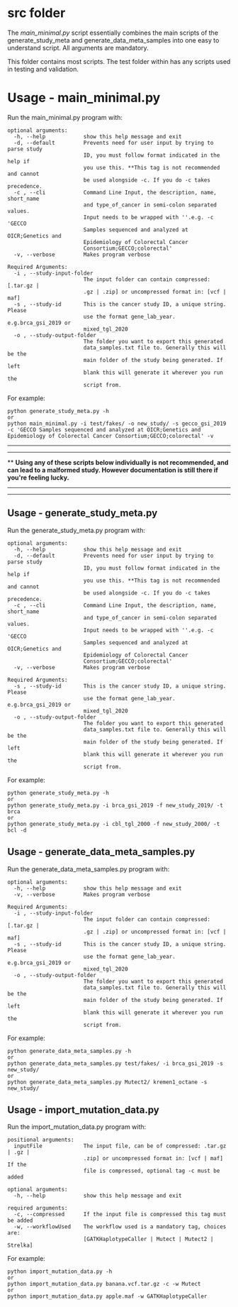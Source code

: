 # src folder
The _main_minimal.py_ script essentially combines the main scripts of the generate_study_meta and generate_data_meta_samples into one easy to understand script. All arguments are mandatory.


This folder contains most scripts. 
The test folder within has any scripts used in testing and validation.

# Usage - main_minimal.py
Run the main_minimal.py program with:

```
optional arguments:
  -h, --help            show this help message and exit
  -d, --default         Prevents need for user input by trying to parse study
                        ID, you must follow format indicated in the help if
                        you use this. **This tag is not recommended and cannot
                        be used alongside -c. If you do -c takes precedence.
  -c , --cli            Command Line Input, the description, name, short_name
                        and type_of_cancer in semi-colon separated values.
                        Input needs to be wrapped with ''.e.g. -c 'GECCO
                        Samples sequenced and analyzed at OICR;Genetics and
                        Epidemiology of Colorectal Cancer
                        Consortium;GECCO;colorectal'
  -v, --verbose         Makes program verbose

Required Arguments:
  -i , --study-input-folder 
                        The input folder can contain compressed: [.tar.gz |
                        .gz | .zip] or uncompressed format in: [vcf | maf]
  -s , --study-id       This is the cancer study ID, a unique string. Please
                        use the format gene_lab_year. e.g.brca_gsi_2019 or
                        mixed_tgl_2020
  -o , --study-output-folder 
                        The folder you want to export this generated
                        data_samples.txt file to. Generally this will be the
                        main folder of the study being generated. If left
                        blank this will generate it wherever you run the
                        script from.
```

For example:

```
python generate_study_meta.py -h
or
python main_minimal.py -i test/fakes/ -o new_study/ -s gecco_gsi_2019 -c 'GECCO Samples sequenced and analyzed at OICR;Genetics and Epidemiology of Colorectal Cancer Consortium;GECCO;colorectal' -v
```
___
___

\*\*
**Using any of these scripts below individually is not recommended, and can lead to a malformed study. However documentation is still there if you're feeling lucky.**
___
___
## Usage - generate_study_meta.py
Run the generate_study_meta.py program with:

```
optional arguments:
  -h, --help            show this help message and exit
  -d, --default         Prevents need for user input by trying to parse study
                        ID, you must follow format indicated in the help if
                        you use this. **This tag is not recommended and cannot
                        be used alongside -c. If you do -c takes precedence.
  -c , --cli            Command Line Input, the description, name, short_name
                        and type_of_cancer in semi-colon separated values.
                        Input needs to be wrapped with ''.e.g. -c 'GECCO
                        Samples sequenced and analyzed at OICR;Genetics and
                        Epidemiology of Colorectal Cancer
                        Consortium;GECCO;colorectal'
  -v, --verbose         Makes program verbose

Required Arguments:
  -s , --study-id       This is the cancer study ID, a unique string. Please
                        use the format gene_lab_year. e.g.brca_gsi_2019 or
                        mixed_tgl_2020
  -o , --study-output-folder 
                        The folder you want to export this generated
                        data_samples.txt file to. Generally this will be the
                        main folder of the study being generated. If left
                        blank this will generate it wherever you run the
                        script from.
```

For example:

```
python generate_study_meta.py -h
or
python generate_study_meta.py -i brca_gsi_2019 -f new_study_2019/ -t brca
or
python generate_study_meta.py -i cbl_tgl_2000 -f new_study_2000/ -t bcl -d
```
## Usage - generate_data_meta_samples.py
Run the generate_data_meta_samples.py program with:

```
optional arguments:
  -h, --help            show this help message and exit
  -v, --verbose         Makes program verbose

Required Arguments:
  -i , --study-input-folder 
                        The input folder can contain compressed: [.tar.gz |
                        .gz | .zip] or uncompressed format in: [vcf | maf]
  -s , --study-id       This is the cancer study ID, a unique string. Please
                        use the format gene_lab_year. e.g.brca_gsi_2019 or
                        mixed_tgl_2020
  -o , --study-output-folder   
  						The folder you want to export this generated
                        data_samples.txt file to. Generally this will be the
                        main folder of the study being generated. If left
                        blank this will generate it wherever you run the
                        script from.
```

For example:

```
python generate_data_meta_samples.py -h
or
python generate_data_meta_samples.py test/fakes/ -i brca_gsi_2019 -s new_study/
or
python generate_data_meta_samples.py Mutect2/ kremen1_octane -s new_study/ 
```
## Usage - import_mutation_data.py
Run the import_mutation_data.py program with:

```
positional arguments:
  inputFile             The input file, can be of compressed: .tar.gz | .gz |
                        .zip] or uncompressed format in: [vcf | maf] If the
                        file is compressed, optional tag -c must be added

optional arguments:
  -h, --help            show this help message and exit

required arguments:
  -c, --compressed      If the input file is compressed this tag must be added
  -w, --workflowUsed    The workflow used is a mandatory tag, choices are:
                        [GATKHaplotypeCaller | Mutect | Mutect2 | Strelka]
```

For example:

```
python import_mutation_data.py -h
or
python import_mutation_data.py banana.vcf.tar.gz -c -w Mutect
or
python import_mutation_data.py apple.maf -w GATKHaplotypeCaller
```